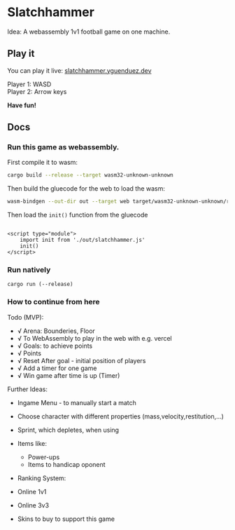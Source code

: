 # Slatchhammer

Idea: A webassembly 1v1 football game on one machine. 

## Play it

You can play it live: [slatchhammer.yguenduez.dev](https://slatchhammer.yguenduez.dev)

Player 1: WASD  
Player 2: Arrow keys

**Have fun!**

## Docs

### Run this game as webassembly.

First compile it to wasm:

```sh
cargo build --release --target wasm32-unknown-unknown
```

Then build the gluecode for the web to load the wasm:

```sh
wasm-bindgen --out-dir out --target web target/wasm32-unknown-unknown/release/slatchhammer.wasm
```


Then load the `init()` function from the gluecode

```
 
<script type="module">
    import init from './out/slatchhammer.js'
    init()
</script>
```

### Run natively

```shell
cargo run (--release)
```

### How to continue from here

Todo (MVP):
- √ Arena: Bounderies, Floor
- √ To WebAssembly to play in the web with e.g. vercel
- √ Goals: to achieve points
- √ Points
- √ Reset After goal - initial position of players
- √ Add a timer for one game
- √ Win game after time is up (Timer)

Further Ideas:
- Ingame Menu - to manually start a match
- Choose character with different properties (mass,velocity,restitution,...)
- Sprint, which depletes, when using
- Items like:
  - Power-ups
  - Items to handicap oponent

- Ranking System:
- Online 1v1
- Online 3v3
- Skins to buy to support this game
